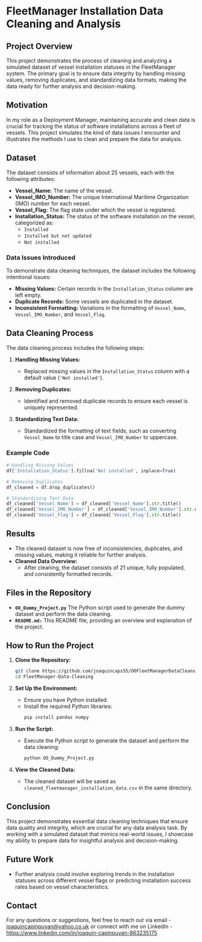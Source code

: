 # **FleetManager Installation Data Cleaning and Analysis**

## **Project Overview**

This project demonstrates the process of cleaning and analyzing a simulated dataset of vessel installation statuses in the FleetManager system. The primary goal is to ensure data integrity by handling missing values, removing duplicates, and standardizing data formats, making the data ready for further analysis and decision-making.

## **Motivation**

In my role as a Deployment Manager, maintaining accurate and clean data is crucial for tracking the status of software installations across a fleet of vessels. This project simulates the kind of data issues I encounter and illustrates the methods I use to clean and prepare the data for analysis.

## **Dataset**

The dataset consists of information about 25 vessels, each with the following attributes:

- **Vessel_Name:** The name of the vessel.
- **Vessel_IMO_Number:** The unique International Maritime Organization (IMO) number for each vessel.
- **Vessel_Flag:** The flag state under which the vessel is registered.
- **Installation_Status:** The status of the software installation on the vessel, categorized as:
  - `Installed`
  - `Installed but not updated`
  - `Not installed`

### **Data Issues Introduced**
To demonstrate data cleaning techniques, the dataset includes the following intentional issues:
- **Missing Values:** Certain records in the `Installation_Status` column are left empty.
- **Duplicate Records:** Some vessels are duplicated in the dataset.
- **Inconsistent Formatting:** Variations in the formatting of `Vessel_Name`, `Vessel_IMO_Number`, and `Vessel_Flag`.

## **Data Cleaning Process**

The data cleaning process includes the following steps:

1. **Handling Missing Values:**
   - Replaced missing values in the `Installation_Status` column with a default value (`'Not installed'`).

2. **Removing Duplicates:**
   - Identified and removed duplicate records to ensure each vessel is uniquely represented.

3. **Standardizing Text Data:**
   - Standardized the formatting of text fields, such as converting `Vessel_Name` to title case and `Vessel_IMO_Number` to uppercase.

### **Example Code**

```python
# Handling Missing Values
df['Installation_Status'].fillna('Not installed', inplace=True)

# Removing Duplicates
df_cleaned = df.drop_duplicates()

# Standardizing Text Data
df_cleaned['Vessel_Name'] = df_cleaned['Vessel_Name'].str.title()
df_cleaned['Vessel_IMO_Number'] = df_cleaned['Vessel_IMO_Number'].str.upper()
df_cleaned['Vessel_Flag'] = df_cleaned['Vessel_Flag'].str.title()
```

## **Results**

- The cleaned dataset is now free of inconsistencies, duplicates, and missing values, making it reliable for further analysis.
- **Cleaned Data Overview:**
  - After cleaning, the dataset consists of 21 unique, fully populated, and consistently formatted records.

## **Files in the Repository**

- **`OO_Dummy_Project.py`** The Python script used to generate the dummy dataset and perform the data cleaning.
- **`README.md:`** This README file, providing an overview and explanation of the project.

## **How to Run the Project**

1. **Clone the Repository:**
   ```bash
   git clone https://github.com/joaquincaps55/OOFleetManagerDataCleanse.git
   cd FleetManager-Data-Cleaning
   ```

2. **Set Up the Environment:**
   - Ensure you have Python installed.
   - Install the required Python libraries:
     ```bash
     pip install pandas numpy
     ```

3. **Run the Script:**
   - Execute the Python script to generate the dataset and perform the data cleaning:
     ```bash
     python OO_Dummy_Project.py
     ```

4. **View the Cleaned Data:**
   - The cleaned dataset will be saved as `cleaned_fleetmanager_installation_data.csv` in the same directory.

## **Conclusion**

This project demonstrates essential data cleaning techniques that ensure data quality and integrity, which are crucial for any data analysis task. By working with a simulated dataset that mimics real-world issues, I showcase my ability to prepare data for insightful analysis and decision-making.

## **Future Work**

- Further analysis could involve exploring trends in the installation statuses across different vessel flags or predicting installation success rates based on vessel characteristics.

## **Contact**

For any questions or suggestions, feel free to reach out via email - joaquincapinpuyan@yahoo.co.uk or connect with me on LinkedIn - https://www.linkedin.com/in/joaquin-capinpuyan-863235175
